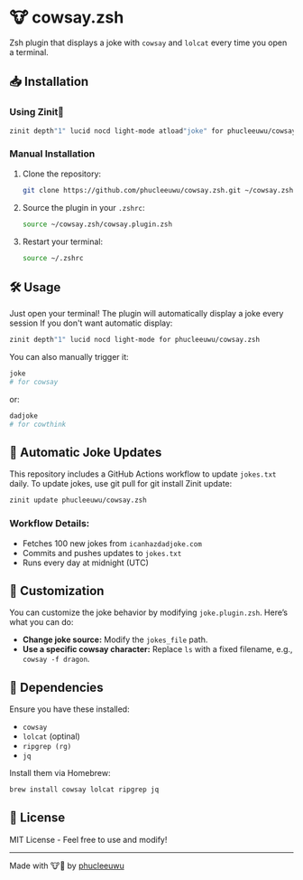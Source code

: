 # 🐮 cowsay.zsh

Zsh plugin that displays a joke with `cowsay` and `lolcat` every time you open a terminal.

## 📥 Installation

### Using Zinit🌻
   ```sh
   zinit depth"1" lucid nocd light-mode atload"joke" for phucleeuwu/cowsay.zsh 
   ```
### Manual Installation
1. Clone the repository:
   ```sh
   git clone https://github.com/phucleeuwu/cowsay.zsh.git ~/cowsay.zsh
   ```
2. Source the plugin in your `.zshrc`:
   ```sh
   source ~/cowsay.zsh/cowsay.plugin.zsh
   ```
3. Restart your terminal:
   ```sh
   source ~/.zshrc
   ```

## 🛠 Usage
Just open your terminal! The plugin will automatically display a joke every session 
If you don't want automatic display:
   ```sh
   zinit depth"1" lucid nocd light-mode for phucleeuwu/cowsay.zsh 
   ```

You can also manually trigger it:
```sh
joke
# for cowsay
```
or:
```sh
dadjoke
# for cowthink
```

## 🔄 Automatic Joke Updates
This repository includes a GitHub Actions workflow to update `jokes.txt` daily.
To update jokes, use git pull for git install
Zinit update:
```sh
zinit update phucleeuwu/cowsay.zsh
```

### Workflow Details:
- Fetches 100 new jokes from `icanhazdadjoke.com`
- Commits and pushes updates to `jokes.txt`
- Runs every day at midnight (UTC)

## 🚀 Customization
You can customize the joke behavior by modifying `joke.plugin.zsh`. Here’s what you can do:

- **Change joke source:** Modify the `jokes_file` path.
- **Use a specific cowsay character:** Replace `ls` with a fixed filename, e.g., `cowsay -f dragon`.

## 🐧 Dependencies
Ensure you have these installed:
- `cowsay`
- `lolcat` (optinal)
- `ripgrep (rg)`
- `jq`

Install them via Homebrew:
```sh
brew install cowsay lolcat ripgrep jq
```

## 📜 License
MIT License - Feel free to use and modify!

---
Made with 🐮💬 by [phucleeuwu](https://github.com/phucleeuwu)


